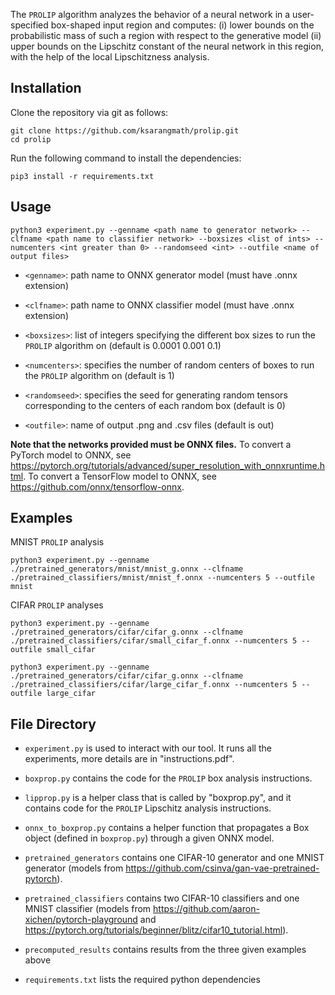 The ```PROLIP``` algorithm analyzes the behavior of a neural network in a user-specified box-shaped input region and computes: 
(i) lower bounds on the probabilistic mass of such a region with respect to the generative model
(ii) upper bounds on the Lipschitz constant of the neural network in this region, with the help of the local Lipschitzness analysis.

Installation
------------
Clone the repository via git as follows:
```
git clone https://github.com/ksarangmath/prolip.git
cd prolip
```

Run the following command to install the dependencies:

```
pip3 install -r requirements.txt
```


Usage
-------------

```
python3 experiment.py --genname <path name to generator network> --clfname <path name to classifier network> --boxsizes <list of ints> --numcenters <int greater than 0> --randomseed <int> --outfile <name of output files>
```

* ```<genname>```: path name to ONNX generator model (must have .onnx extension)

* ```<clfname>```: path name to ONNX classifier model (must have .onnx extension)

* ```<boxsizes>```: list of integers specifying the different box sizes to run the ```PROLIP``` algorithm on (default is 0.0001 0.001 0.1)

* ```<numcenters>```: specifies the number of random centers of boxes to run the ```PROLIP``` algorithm on (default is 1)

* ```<randomseed>```: specifies the seed for generating random tensors corresponding to the centers of each random box (default is 0)

* ```<outfile>```: name of output .png and .csv files (default is out)


**Note that the networks provided must be ONNX files.**
To convert a PyTorch model to ONNX, see https://pytorch.org/tutorials/advanced/super_resolution_with_onnxruntime.html.
To convert a TensorFlow model to ONNX, see https://github.com/onnx/tensorflow-onnx.

Examples
-------------

MNIST ```PROLIP``` analysis
```
python3 experiment.py --genname ./pretrained_generators/mnist/mnist_g.onnx --clfname ./pretrained_classifiers/mnist/mnist_f.onnx --numcenters 5 --outfile mnist
```

CIFAR ```PROLIP``` analyses
```
python3 experiment.py --genname ./pretrained_generators/cifar/cifar_g.onnx --clfname ./pretrained_classifiers/cifar/small_cifar_f.onnx --numcenters 5 --outfile small_cifar
```
```
python3 experiment.py --genname ./pretrained_generators/cifar/cifar_g.onnx --clfname ./pretrained_classifiers/cifar/large_cifar_f.onnx --numcenters 5 --outfile large_cifar
```




File Directory
-------------
* ```experiment.py``` is used to interact with our tool. It runs all the experiments, more details are in "instructions.pdf".

* ```boxprop.py``` contains the code for the ```PROLIP``` box analysis instructions.

* ```lipprop.py``` is a helper class that is called by "boxprop.py", and it contains code for the ```PROLIP``` Lipschitz analysis instructions.

* ```onnx_to_boxprop.py``` contains a helper function that propagates a Box object (defined in ```boxprop.py```) through a given ONNX model.

* ```pretrained_generators``` contains one CIFAR-10 generator and one MNIST generator (models from https://github.com/csinva/gan-vae-pretrained-pytorch).

* ```pretrained_classifiers``` contains two CIFAR-10 classifiers and one MNIST classifier (models from https://github.com/aaron-xichen/pytorch-playground and https://pytorch.org/tutorials/beginner/blitz/cifar10_tutorial.html).

* ```precomputed_results``` contains results from the three given examples above

* ```requirements.txt``` lists the required python dependencies

